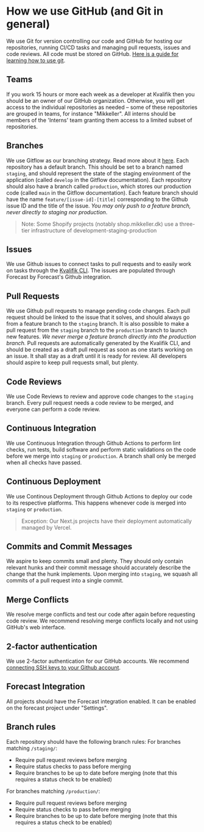 # How we use GitHub (and Git in general)
We use Git for version controlling our code and GitHub for hosting our repositories, running CI/CD tasks and managing pull requests, issues and code reviews. All code must be stored on GitHub. [Here is a guide for learning how to use git](https://rogerdudler.github.io/git-guide/).

## Teams
If you work 15 hours or more each week as a developer at Kvalifik then you should be an owner of our GitHub organization. Otherwise, you will get access to the individual repositories as needed – some of these repositories are grouped in teams, for instance "Mikkeller". All interns should be members of the 'Interns' team granting them access to a limited subset of repositories.

## Branches
We use Gitflow as our branching strategy. Read more about it [here](https://www.atlassian.com/git/tutorials/comparing-workflows/gitflow-workflow).
Each repository has a default branch. This should be set to a branch named `staging`, and should represent the state of the staging environment of the application (called `develop` in the Gitflow documentation).
Each repository should also have a branch called `production`, which stores our production code (called `main` in the Gitflow documentation).
Each feature branch should have the name `feature/[issue-id]-[title]` corresponding to the Github issue ID and the title of the issue. *You may only push to a feature branch, never directly to staging nor production*.

> Note: Some Shopify projects (notably shop.mikkeller.dk) use a three-tier infrastructure of development-staging-production

## Issues
We use Github issues to connect tasks to pull requests and to easily work on tasks through the [Kvalifik CLI](https://github.com/Kvalifik/Kvalifik-CLI). The issues are populated through Forecast by Forecast's Github integration.

## Pull Requests
We use Github pull requests to manage pending code changes. Each pull request should be linked to the issue that it solves, and should always go from a feature branch to the `staging` branch. It is also possible to make a pull request from the `staging` branch to the `production` branch to launch new features. *We never merge a feature branch directly into the production branch.* Pull requests are automatically generated by the Kvalifik CLI, and should be created as a draft pull request as soon as one starts working on an issue. It shall stay as a draft until it is ready for review. All developers should aspire to keep pull requests small, but plenty.

## Code Reviews
We use Code Reviews to review and approve code changes to the `staging` branch. Every pull request needs a code review to be merged, and everyone can perform a code review.

## Continuous Integration
We use Continuous Integration through Github Actions to perform lint checks, run tests, build software and perform static validations on the code before we merge into `staging` or `production`. A branch shall only be merged when all checks have passed.

## Continuous Deployment
We use Continous Deployment through Github Actions to deploy our code to its respective platforms. This happens whenever code is merged into `staging` or `production`.

> Exception: Our Next.js projects have their deployment automatically managed by Vercel.

## Commits and Commit Messages
We aspire to keep commits small and plenty. They should only contain relevant hunks and their commit message should accurately describe the change that the hunk implements. Upon merging into `staging`, we squash all commits of a pull request into a single commit.

## Merge Conflicts
We resolve merge conflicts and test our code after again before requesting code review. We recommend resolving merge conflicts locally and not using GitHub's web interface. 

## 2-factor authentication
We use 2-factor authentication for our GitHub accounts. We recommend [connecting SSH keys to your Github account](https://docs.github.com/en/github/authenticating-to-github/connecting-to-github-with-ssh).

## Forecast Integration
All projects should have the Forecast integration enabled. It can be enabled on the forecast project under "Settings".

## Branch rules
Each repository should have the following branch rules:
For branches matching `/staging/`:
- Require pull request reviews before merging
- Require status checks to pass before merging
- Require branches to be up to date before merging (note that this requires a status check to be enabled)

For branches matching  `/production/`:
- Require pull request reviews before merging
- Require status checks to pass before merging
- Require branches to be up to date before merging (note that this requires a status check to be enabled)
